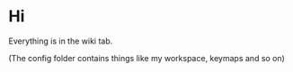 # Hi
Everything is in the wiki tab.

(The config folder contains things like my workspace, keymaps and so on)
